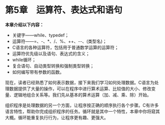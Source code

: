 # 第5章　运算符、表达式和语句

**本章介绍以下内容：**

+ 关键字——while、typedef；
+ 运算符——=、-、*、/、%、++、--、(类型名)；
+ C语言的各种运算符，包括用于普通数学运算的运算符；
+ 运算符优先级以及语句、表达式的含义；
+ while循环；
+ 复合语句、自动类型转换和强制类型转换；
+ 如何编写带有参数的函数。

现在，读者已经熟悉了如何表示数据，接下来我们学习如何处理数据。C语言为处理数据提供了大量的操作，可以在程序中进行算术运算、比较值的大小、修改变量、逻辑地组合关系等。我们先从基本的算术运算（加、减、乘、除）开始。

组织程序是处理数据的另一个方面，让程序按正确的顺序执行各个步骤。C有许多语言特性，帮助你完成组织程序的任务。循环就是其中一个特性，本章中你将窥其大概。循环能重复执行行为，让程序更有趣、更强大。

